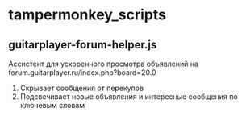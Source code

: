 # tampermonkey_scripts

## guitarplayer-forum-helper.js
Ассистент для ускоренного просмотра объявлений на forum.guitarplayer.ru/index.php?board=20.0

1. Скрывает сообщения от перекупов
2. Подсвечивает новые объявления  и интересные сообщения по ключевым словам
